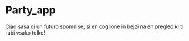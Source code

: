 # Party_app
Ciao sasa di un futuro spomnise, si en coglione in bejzi na en pregled ki ti rabi vsako tolko!
